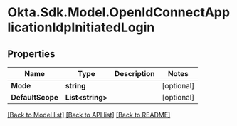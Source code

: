 # Okta.Sdk.Model.OpenIdConnectApplicationIdpInitiatedLogin
## Properties

Name | Type | Description | Notes
------------ | ------------- | ------------- | -------------
**Mode** | **string** |  | [optional] 
**DefaultScope** | **List&lt;string&gt;** |  | [optional] 

[[Back to Model list]](../README.md#documentation-for-models) [[Back to API list]](../README.md#documentation-for-api-endpoints) [[Back to README]](../README.md)

